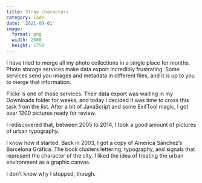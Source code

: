 ```yaml
---
title: Stray characters
category: Code
date: '2021-09-01'
image:
  format: png
  width: 2880
  height: 1750
---
```


I have tried to merge all my photo collections in a single place for months. Photo storage services make data export incredibly frustrating. Some services send you images and metadata in different files, and it is up to you to merge that information.

Flickr is one of those services. Their data export was waiting in my Downloads folder for weeks, and today I decided it was time to cross this task from the list. After a bit of JavaScript and some ExifTool magic, I got over 1200 pictures ready for review.

I rediscovered that, between 2005 to 2014, I took a good amount of pictures of urban typography.

I know how it started. Back in 2003, I got a copy of America Sánchez’s Barcelona Gráfica. The book clusters lettering, typography, and signals that represent the character of the city. I liked the idea of treating the urban environment as a graphic canvas.

I don’t know why I stopped, though.
